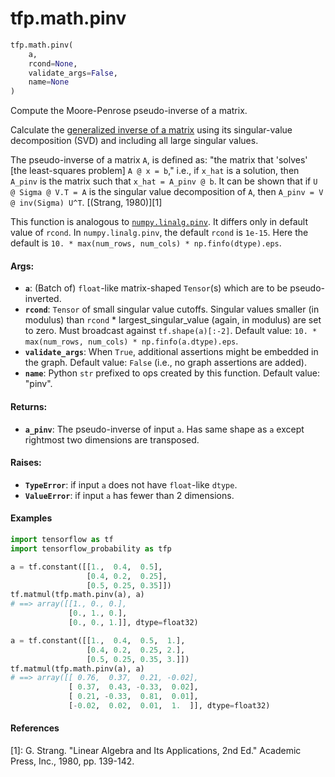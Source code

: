 <div itemscope itemtype="http://developers.google.com/ReferenceObject">
<meta itemprop="name" content="tfp.math.pinv" />
</div>

# tfp.math.pinv

``` python
tfp.math.pinv(
    a,
    rcond=None,
    validate_args=False,
    name=None
)
```

Compute the Moore-Penrose pseudo-inverse of a matrix.

Calculate the [generalized inverse of a matrix](
https://en.wikipedia.org/wiki/Moore%E2%80%93Penrose_inverse) using its
singular-value decomposition (SVD) and including all large singular values.

The pseudo-inverse of a matrix `A`, is defined as: "the matrix that 'solves'
[the least-squares problem] `A @ x = b`," i.e., if `x_hat` is a solution, then
`A_pinv` is the matrix such that `x_hat = A_pinv @ b`. It can be shown that if
`U @ Sigma @ V.T = A` is the singular value decomposition of `A`, then
`A_pinv = V @ inv(Sigma) U^T`. [(Strang, 1980)][1]

This function is analogous to [`numpy.linalg.pinv`](
https://docs.scipy.org/doc/numpy/reference/generated/numpy.linalg.pinv.html).
It differs only in default value of `rcond`. In `numpy.linalg.pinv`, the
default `rcond` is `1e-15`. Here the default is
`10. * max(num_rows, num_cols) * np.finfo(dtype).eps`.

#### Args:

* <b>`a`</b>: (Batch of) `float`-like matrix-shaped `Tensor`(s) which are to be
    pseudo-inverted.
* <b>`rcond`</b>: `Tensor` of small singular value cutoffs.  Singular values smaller
    (in modulus) than `rcond` * largest_singular_value (again, in modulus) are
    set to zero. Must broadcast against `tf.shape(a)[:-2]`.
    Default value: `10. * max(num_rows, num_cols) * np.finfo(a.dtype).eps`.
* <b>`validate_args`</b>: When `True`, additional assertions might be embedded in the
    graph.
    Default value: `False` (i.e., no graph assertions are added).
* <b>`name`</b>: Python `str` prefixed to ops created by this function.
    Default value: "pinv".


#### Returns:

* <b>`a_pinv`</b>: The pseudo-inverse of input `a`. Has same shape as `a` except
    rightmost two dimensions are transposed.


#### Raises:

* <b>`TypeError`</b>: if input `a` does not have `float`-like `dtype`.
* <b>`ValueError`</b>: if input `a` has fewer than 2 dimensions.

#### Examples

```python
import tensorflow as tf
import tensorflow_probability as tfp

a = tf.constant([[1.,  0.4,  0.5],
                 [0.4, 0.2,  0.25],
                 [0.5, 0.25, 0.35]])
tf.matmul(tfp.math.pinv(a), a)
# ==> array([[1., 0., 0.],
             [0., 1., 0.],
             [0., 0., 1.]], dtype=float32)

a = tf.constant([[1.,  0.4,  0.5,  1.],
                 [0.4, 0.2,  0.25, 2.],
                 [0.5, 0.25, 0.35, 3.]])
tf.matmul(tfp.math.pinv(a), a)
# ==> array([[ 0.76,  0.37,  0.21, -0.02],
             [ 0.37,  0.43, -0.33,  0.02],
             [ 0.21, -0.33,  0.81,  0.01],
             [-0.02,  0.02,  0.01,  1.  ]], dtype=float32)
```

#### References

[1]: G. Strang. "Linear Algebra and Its Applications, 2nd Ed." Academic Press,
     Inc., 1980, pp. 139-142.